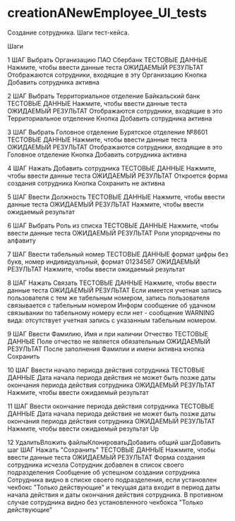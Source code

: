# creationANewEmployee_UI_tests
Создание сотрудника. Шаги тест-кейса.

Шаги

1
ШАГ
Выбрать Организацию ПАО Сбербанк
ТЕСТОВЫЕ ДАННЫЕ
Нажмите, чтобы ввести данные теста
ОЖИДАЕМЫЙ РЕЗУЛЬТАТ
Отображаются сотрудники, входящие в эту Организацию
Кнопка Добавить сотрудника активна

2
ШАГ
Выбрать  Территориальное отделение Байкальский банк
ТЕСТОВЫЕ ДАННЫЕ
Нажмите, чтобы ввести данные теста
ОЖИДАЕМЫЙ РЕЗУЛЬТАТ
Отображаются сотрудники, входящие в это Территориальное отделение
Кнопка Добавить сотрудника активна

3
ШАГ
Выбрать Головное отделение Бурятское отделение №8601
ТЕСТОВЫЕ ДАННЫЕ
Нажмите, чтобы ввести данные теста
ОЖИДАЕМЫЙ РЕЗУЛЬТАТ
Отображаются сотрудники, входящие в это Головное отделение
Кнопка Добавить сотрудника активна

4
ШАГ
Нажать Добавить сотрудника
ТЕСТОВЫЕ ДАННЫЕ
Нажмите, чтобы ввести данные теста
ОЖИДАЕМЫЙ РЕЗУЛЬТАТ
Откроется форма создания сотрудника
Кнопка Сохранить не активна

5
ШАГ
Ввести Должность
ТЕСТОВЫЕ ДАННЫЕ
Нажмите, чтобы ввести данные теста
ОЖИДАЕМЫЙ РЕЗУЛЬТАТ
Нажмите, чтобы ввести ожидаемый результат

6
ШАГ
Выбрать Роль из списка
ТЕСТОВЫЕ ДАННЫЕ
Нажмите, чтобы ввести данные теста
ОЖИДАЕМЫЙ РЕЗУЛЬТАТ
Роли упорядочены по алфавиту

7
ШАГ
Ввести табельный номер
ТЕСТОВЫЕ ДАННЫЕ
формат цифры без букв, номер индивидуальный, формат 01234567
ОЖИДАЕМЫЙ РЕЗУЛЬТАТ
Нажмите, чтобы ввести ожидаемый результат

8
ШАГ
Нажать Связать
ТЕСТОВЫЕ ДАННЫЕ
Нажмите, чтобы ввести данные теста
ОЖИДАЕМЫЙ РЕЗУЛЬТАТ
Если имеется учетная запись пользователя с тем же табельным номером, запись пользователя связывается с табельным номером
Информ сообщение об удачном связывании по табельному номеру
если нет - сообщение WARNING вида: отсутствует учетная запись с указанным табельным номером.

9
ШАГ
Ввести Фамилию, Имя и при наличии Отчество
ТЕСТОВЫЕ ДАННЫЕ
Поле отчество не является обязательным
ОЖИДАЕМЫЙ РЕЗУЛЬТАТ
После заполнения Фамилии и имени активна кнопка Сохранить

10
ШАГ
Ввести начало периода действия сотрудника
ТЕСТОВЫЕ ДАННЫЕ
Дата начала периода действия не может быть позже даты окончания периода действия сотрудника
ОЖИДАЕМЫЙ РЕЗУЛЬТАТ
Нажмите, чтобы ввести ожидаемый результат

11
ШАГ
Ввести окончание периода действия сотрудника
ТЕСТОВЫЕ ДАННЫЕ
Дата начала периода действия не может быть позже даты окончания периода действия сотрудника
ОЖИДАЕМЫЙ РЕЗУЛЬТАТ
Нажмите, чтобы ввести ожидаемый результат
Up

12
УдалитьВложить файлыКлонироватьДобавить общий шагДобавить шаг
ШАГ
Нажать "Сохранить"
ТЕСТОВЫЕ ДАННЫЕ
Нажмите, чтобы ввести данные теста
ОЖИДАЕМЫЙ РЕЗУЛЬТАТ
Форма создания сотрудника исчезла 
Сотрудник добавлен в список своего подразделения
Сообщение об успешном создании сотрудника
Сотрудника видно в списке своего подразделения, если установлен чекбокс "Только действующие" и текущая дата входит в период даты начала действия и даты окончания действия сотрудника. В противном случае сотрудника видно без установленного чекбокса "Только действующие"

